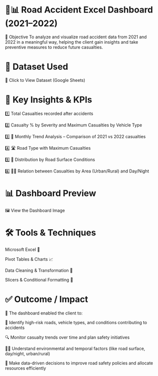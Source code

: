 # 🚗📊 Road Accident Excel Dashboard (2021–2022)


🎯 Objective
To analyze and visualize road accident data from 2021 and 2022 in a meaningful way, helping the client gain insights and take preventive measures to reduce future casualties.



# 📂 Dataset Used
🔗 Click to View Dataset (Google Sheets)


# 📌 Key Insights & KPIs

1️⃣ Total Casualties recorded after accidents

2️⃣ Casualty % by Severity and Maximum Casualties by Vehicle Type

3️⃣ 📅 Monthly Trend Analysis – Comparison of 2021 vs 2022 casualties

4️⃣ 🛣️ Road Type with Maximum Casualties

5️⃣ 🚧 Distribution by Road Surface Conditions

6️⃣ 🌆🌃 Relation between Casualties by Area (Urban/Rural) and Day/Night


# 📊 Dashboard Preview
🖼️ View the Dashboard Image


# 🛠 Tools & Techniques
Microsoft Excel 🧮

Pivot Tables & Charts 📈

Data Cleaning & Transformation 🧹

Slicers & Conditional Formatting 🎨


# ✅ Outcome / Impact
🚦 The dashboard enabled the client to:

📍 Identify high-risk roads, vehicle types, and conditions contributing to accidents

🔍 Monitor casualty trends over time and plan safety initiatives

🕵️‍♂️ Understand environmental and temporal factors (like road surface, day/night, urban/rural)

🚨 Make data-driven decisions to improve road safety policies and allocate resources efficiently



